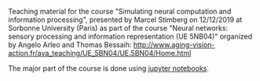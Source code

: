 Teaching material for the course "Simulating neural computation and information processing", presented by Marcel Stimberg on 12/12/2019 at Sorbonne University (Paris) as part of the course "Neural networks: sensory processing and information representation (UE 5NB04)" organized by Angelo Arleo and Thomas Bessaih: http://www.aging-vision-action.fr/ava_teaching/UE_5BN04/UE.5BN04/Home.html

The major part of the course is done using [jupyter notebooks](http://jupyter-notebook-beginner-guide.readthedocs.io/en/latest/what_is_jupyter.html).


